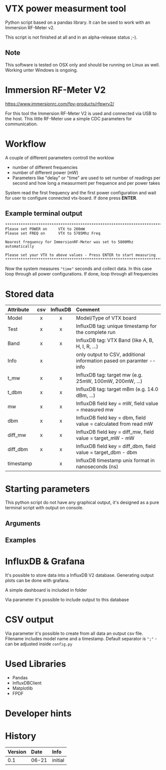 # VTX power measurment tool

Python script based on a pandas library. It can be used to work with an Immersion RF-Meter v2.

This script is not finished at all and in an alpha-release status ;-).

## Note
This software is tested on OSX only and should be running on Linux as well. Working unter Windows is ongoing.



# Immersion RF-Meter V2
https://www.immersionrc.com/fpv-products/rfpwrv2/

For this tool the Immersion RF-Meter V2 is used and connected via USB to the host.
This little RF-Meter use a simple CDC parameters for communication.

# Workflow
A couple of different parameters controll the worklow
* number of different frequencies
* number of different power (mW) 
* Parameters like "delay" or "time" are used to set number of readings per second and how long a measurment per frequence and per power takes

System read the first frequency and the first power configuration and wait for user to configure connected vtx-board. If done press **ENTER**.

## Example terminal output
````
***************************************************************************
Please set POWER on     VTX to 200mW
Please set FREQ on      VTX to 5785Mhz Freq

Nearest frequency for ImmersionRF-Meter was set to 5800Mhz automatically

Please set your VTX to above values - Press ENTER to start measuring
***************************************************************************
````


Now the system measures `"time"` seconds and collect data. In this case loop through all power configurations. If done, loop through all frequencies

# Stored data
| Attribute | csv | InfluxDB | Comment |
|:---|:--:|:--:|:---|
| Model | x | x | Model/Type of VTX board |
| Test | x | x | InfluxDB tag: unique timestamp for the complete run |
| Band | x | x | InfluxDB tag: VTX Band (like A, B, H, I, R, ...) |
| Info | x |  | only output to CSV, additional information pased on paramter --info |
| t_mw | x | x | InfluxDB tag: target mw (e.g. 25mW, 100mW, 200mW, ...) |
| t_dbm | x | x | InfluxDB tag: target mBm (e.g. 14.0 dBm, ...) |
| mw | x | x | InfluxDB field key = mW, field value = measured mw |
| dbm | x | x | InfluxDB field key = dbm, field value = calculated from read mW |
| diff_mw | x | x | InfluxDB field key = diff_mw, field value = target_mW - mW |
| diff_dbm | x | x | InfluxDB field key = diff_dbm, field value = target_dbm - dbm |
| timestamp |  | x | InfluxDB timestamp unix format in nanoseconds (ns) |

# Starting parameters
This python script do not have any graphical output, it's designed as a pure terminal script with output on console.

## Arguments
<todo>
  
## Examples
<todo>
  



# InfluxDB & Grafana
It's possible to store data into a InfluxDB V2 database. Generating output plots can be done with grafana.

A simple dashboard is included in folder

Via parameter it's possible to include output to this database

# CSV output
Via parameter it's possible to create from all data an output csv file.
Filename includes model name and a timestamp.
Default separator is `";"` - can be adjusted inside `config.py`

# Used Libraries
* Pandas
* InfluxDBClient
* Matplotlib
* FPDF

# Developer hints
<todo>
  


# History
|Version|Date|Info|
|:---|:---|:---|
|0.1|06-21|initial|
